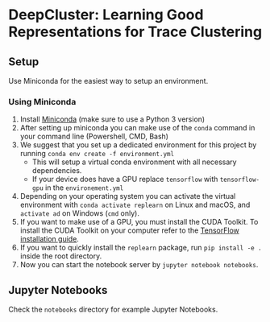 # DeepCluster: Learning Good Representations for Trace Clustering

## Setup
Use Miniconda for the easiest way to setup an environment.

### Using Miniconda
1. Install [Miniconda](https://conda.io/miniconda.html) (make sure to use a Python 3 version)
2. After setting up miniconda you can make use of the `conda` command in your command line (Powershell, CMD, Bash)
3. We suggest that you set up a dedicated environment for this project by running `conda env create -f environment.yml`
    * This will setup a virtual conda environment with all necessary dependencies.
    * If your device does have a GPU replace `tensorflow` with `tensorflow-gpu` in the `environement.yml`
4. Depending on your operating system you can activate the virtual environment with `conda activate replearn` on Linux and macOS, and `activate ad` on Windows (`cmd` only).
5. If you want to make use of a GPU, you must install the CUDA Toolkit. To install the CUDA Toolkit on your computer refer to the [TensorFlow installation guide](https://www.tensorflow.org/install/install_windows).
6. If you want to quickly install the `replearn` package, run `pip install -e .` inside the root directory.
7. Now you can start the notebook server by `jupyter notebook notebooks`.

## Jupyter Notebooks
Check the `notebooks` directory for example Jupyter Notebooks.